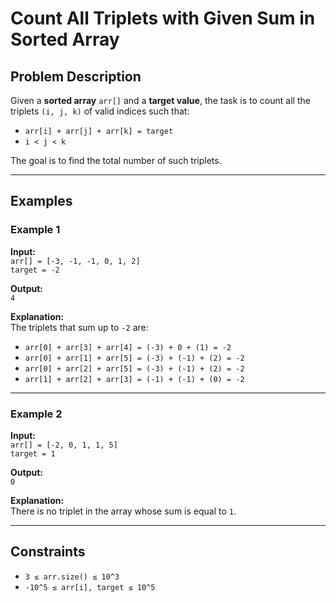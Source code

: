 # Count All Triplets with Given Sum in Sorted Array

## Problem Description
Given a **sorted array** `arr[]` and a **target value**, the task is to count all the triplets `(i, j, k)` of valid indices such that:

- `arr[i] + arr[j] + arr[k] = target`
- `i < j < k`

The goal is to find the total number of such triplets.

---

## Examples

### Example 1
**Input:**  
`arr[] = [-3, -1, -1, 0, 1, 2]`  
`target = -2`

**Output:**  
`4`

**Explanation:**  
The triplets that sum up to `-2` are:  
- `arr[0] + arr[3] + arr[4] = (-3) + 0 + (1) = -2`
- `arr[0] + arr[1] + arr[5] = (-3) + (-1) + (2) = -2`
- `arr[0] + arr[2] + arr[5] = (-3) + (-1) + (2) = -2`
- `arr[1] + arr[2] + arr[3] = (-1) + (-1) + (0) = -2`

---

### Example 2
**Input:**  
`arr[] = [-2, 0, 1, 1, 5]`  
`target = 1`

**Output:**  
`0`

**Explanation:**  
There is no triplet in the array whose sum is equal to `1`.

---

## Constraints
- `3 ≤ arr.size() ≤ 10^3`
- `-10^5 ≤ arr[i], target ≤ 10^5`

